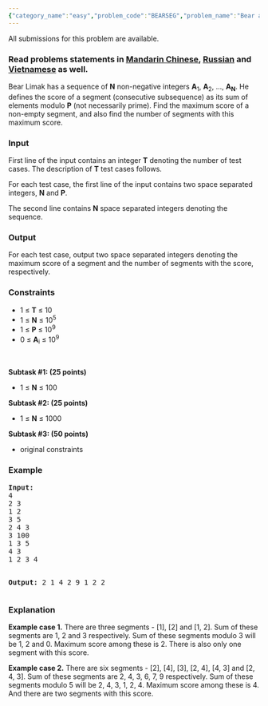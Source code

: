 ```yaml
---
{"category_name":"easy","problem_code":"BEARSEG","problem_name":"Bear and Segments","languages_supported":{"0":"ADA","1":"ASM","2":"BASH","3":"BF","4":"C","5":"C99 strict","6":"CAML","7":"CLOJ","8":"CLPS","9":"CPP 4.3.2","10":"CPP 4.9.2","11":"CPP14","12":"CS2","13":"D","14":"ERL","15":"FORT","16":"FS","17":"GO","18":"HASK","19":"ICK","20":"ICON","21":"JAVA","22":"JS","23":"LISP clisp","24":"LISP sbcl","25":"LUA","26":"NEM","27":"NICE","28":"NODEJS","29":"PAS fpc","30":"PAS gpc","31":"PERL","32":"PERL6","33":"PHP","34":"PIKE","35":"PRLG","36":"PYPY","37":"PYTH","38":"PYTH 3.4","39":"RUBY","40":"SCALA","41":"SCM chicken","42":"SCM guile","43":"SCM qobi","44":"ST","45":"TCL","46":"TEXT","47":"WSPC"},"max_timelimit":2,"source_sizelimit":50000,"problem_author":"admin2","problem_tester":"lg5293","date_added":"29-04-2017","tags":{"0":"admin2","1":"bst","2":"easy","3":"ltime47","4":"partial"},"time":{"view_start_date":1493485200,"submit_start_date":1493485200,"visible_start_date":1493485200,"end_date":1735669800},"layout":"problem"}
---
```

<span class="solution-visible-txt">All submissions for this problem are available.</span><h3> Read problems statements in <a target="_blank" href="http://www.codechef.com/download/translated/LTIME47/mandarin/BEARSEG.pdf">Mandarin Chinese</a>, <a target="_blank" href="http://www.codechef.com/download/translated/LTIME47/russian/BEARSEG.pdf">Russian</a> and <a target="_blank" href="http://www.codechef.com/download/translated/LTIME47/vietnamese/BEARSEG.pdf">Vietnamese</a> as well.</h3>

<p>
Bear Limak has a sequence of <b>N</b> non-negative integers <b>A</b><sub>1</sub>, <b>A</b><sub>2</sub>, ..., <b>A<sub>N</sub></b>. He defines the score of a segment (consecutive subsequence) as its sum of elements modulo <b>P</b> (not necessarily prime). Find the maximum score of a non-empty segment, and also find the number of segments with this maximum score.
</p>

<h3>Input</h3>
<p>First line of the input contains an integer <b>T</b> denoting the number of test cases. The description of <b>T</b> test cases follows.</p>
<p>For each test case, the first line of the input contains two space separated integers, <b>N</b> and <b>P</b>.</p>
<p>The second line contains <b>N</b> space separated integers denoting the sequence.</p>

<h3>Output</h3>
<p>For each test case, output two space separated integers denoting the maximum score of a segment and the number of segments with the score, respectively.</p>

<h3>Constraints</h3>
<ul>
<li>1 ≤ <b>T</b> ≤ 10</li>
<li>1 ≤ <b>N</b> ≤ 10<sup>5</sup></li>
<li>1 ≤ <b>P</b> ≤ 10<sup>9</sup></li>
<li>0 ≤ <b>A</b><sub>i</sub> ≤ 10<sup>9</sup></li>
</ul> </br>
	
<p>
<b>Subtask #1: (25 points)</b>
<ul>
<li>1 ≤ <b>N</b> ≤ 100</li>
</ul>
</p>

<p>
<b>Subtask #2: (25 points)</b>
<ul>
<li>1 ≤ <b>N</b> ≤ 1000</li>
</ul>
</p>

<p>
<b>Subtask #3: (50 points)</b>
<ul>
<li>original constraints</li>
</ul>
</p>

<h3>Example</h3>
<pre><b>Input:</b>
4
2 3
1 2
3 5
2 4 3
3 100
1 3 5
4 3
1 2 3 4

<b>Output:</b>
2 1
4 2
9 1
2 2
</pre>

<h3>Explanation</h3>
<p><b>Example case 1.</b> There are three segments - [1], [2] and [1, 2]. Sum of these segments are 1, 2 and 3 respectively. Sum of these segments modulo 3 will be 1, 2 and 0. Maximum score among these is 2. There is also only one segment with this score.</p>

<p><b>Example case 2.</b> There are six segments - [2], [4], [3], [2, 4], [4, 3] and [2, 4, 3]. Sum of these segments are 2, 4, 3, 6, 7, 9 respectively. Sum of these segments modulo 5 will be 2, 4, 3, 1, 2, 4. Maximum score among these is 4. And there are two segments with this score.</p>
